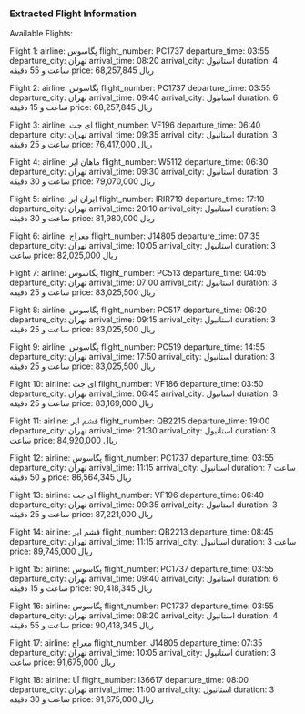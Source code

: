 ### Extracted Flight Information

Available Flights:

Flight 1:
airline: پگاسوس
flight_number: PC1737
departure_time: 03:55
departure_city: تهران
arrival_time: 08:20
arrival_city: استانبول
duration: 4 ساعت و 55 دقیقه
price: 68,257,845 ریال

Flight 2:
airline: پگاسوس
flight_number: PC1737
departure_time: 03:55
departure_city: تهران
arrival_time: 09:40
arrival_city: استانبول
duration: 6 ساعت و 15 دقیقه
price: 68,257,845 ریال

Flight 3:
airline: ای جت
flight_number: VF196
departure_time: 06:40
departure_city: تهران
arrival_time: 09:35
arrival_city: استانبول
duration: 3 ساعت و 25 دقیقه
price: 76,417,000 ریال

Flight 4:
airline: ماهان ایر
flight_number: W5112
departure_time: 06:30
departure_city: تهران
arrival_time: 09:30
arrival_city: استانبول
duration: 3 ساعت و 30 دقیقه
price: 79,070,000 ریال

Flight 5:
airline: ایران ایر
flight_number: IRIR719
departure_time: 17:10
departure_city: تهران
arrival_time: 20:10
arrival_city: استانبول
duration: 3 ساعت و 30 دقیقه
price: 81,980,000 ریال

Flight 6:
airline: معراج
flight_number: J14805
departure_time: 07:35
departure_city: تهران
arrival_time: 10:05
arrival_city: استانبول
duration: 3 ساعت
price: 82,025,000 ریال

Flight 7:
airline: پگاسوس
flight_number: PC513
departure_time: 04:05
departure_city: تهران
arrival_time: 07:00
arrival_city: استانبول
duration: 3 ساعت و 25 دقیقه
price: 83,025,500 ریال

Flight 8:
airline: پگاسوس
flight_number: PC517
departure_time: 06:20
departure_city: تهران
arrival_time: 09:15
arrival_city: استانبول
duration: 3 ساعت و 25 دقیقه
price: 83,025,500 ریال

Flight 9:
airline: پگاسوس
flight_number: PC519
departure_time: 14:55
departure_city: تهران
arrival_time: 17:50
arrival_city: استانبول
duration: 3 ساعت و 25 دقیقه
price: 83,025,500 ریال

Flight 10:
airline: ای جت
flight_number: VF186
departure_time: 03:50
departure_city: تهران
arrival_time: 06:45
arrival_city: استانبول
duration: 3 ساعت و 25 دقیقه
price: 83,169,000 ریال

Flight 11:
airline: قشم ایر
flight_number: QB2215
departure_time: 19:00
departure_city: تهران
arrival_time: 21:30
arrival_city: استانبول
duration: 3 ساعت
price: 84,920,000 ریال

Flight 12:
airline: پگاسوس
flight_number: PC1737
departure_time: 03:55
departure_city: تهران
arrival_time: 11:15
arrival_city: استانبول
duration: 7 ساعت و 50 دقیقه
price: 86,564,345 ریال

Flight 13:
airline: ای جت
flight_number: VF196
departure_time: 06:40
departure_city: تهران
arrival_time: 09:35
arrival_city: استانبول
duration: 3 ساعت و 25 دقیقه
price: 87,221,000 ریال

Flight 14:
airline: قشم ایر
flight_number: QB2213
departure_time: 08:45
departure_city: تهران
arrival_time: 11:15
arrival_city: استانبول
duration: 3 ساعت
price: 89,745,000 ریال

Flight 15:
airline: پگاسوس
flight_number: PC1737
departure_time: 03:55
departure_city: تهران
arrival_time: 09:40
arrival_city: استانبول
duration: 6 ساعت و 15 دقیقه
price: 90,418,345 ریال

Flight 16:
airline: پگاسوس
flight_number: PC1737
departure_time: 03:55
departure_city: تهران
arrival_time: 08:20
arrival_city: استانبول
duration: 4 ساعت و 55 دقیقه
price: 90,418,345 ریال

Flight 17:
airline: معراج
flight_number: J14805
departure_time: 07:35
departure_city: تهران
arrival_time: 10:05
arrival_city: استانبول
duration: 3 ساعت
price: 91,675,000 ریال

Flight 18:
airline: آتا
flight_number: I36617
departure_time: 08:00
departure_city: تهران
arrival_time: 11:00
arrival_city: استانبول
duration: 3 ساعت و 30 دقیقه
price: 91,675,000 ریال
